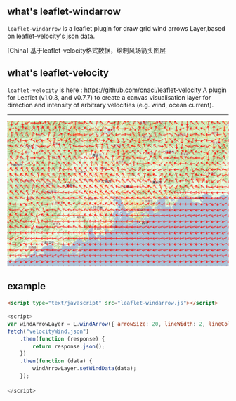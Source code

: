 ## what's leaflet-windarrow
`leaflet-windarrow` is a leaflet plugin for draw grid wind arrows Layer,based on leaflet-velocity's json data.

[China] 基于leaflet-velocity格式数据，绘制风场箭头图层


## what's leaflet-velocity

`leaflet-velocity` is here : https://github.com/onaci/leaflet-velocity
A plugin for Leaflet (v1.0.3, and v0.7.7) to create a canvas visualisation layer for direction and intensity of arbitrary velocities (e.g. wind, ocean current).

---

![Screenshot](https://github.com/pysoer/leaflet-windarrow/blob/main/windArrow.png?raw=true)


## example
```html
<script type="text/javascript" src="leaflet-windarrow.js"></script>
```

```javascript
<script>
var windArrowLayer = L.windArrow({ arrowSize: 20, lineWidth: 2, lineColor: "red" }).addTo(map);
fetch("velocityWind.json")
    .then(function (response) {
        return response.json();
    })
    .then(function (data) {
        windArrowLayer.setWindData(data);
    });

</script>
```
